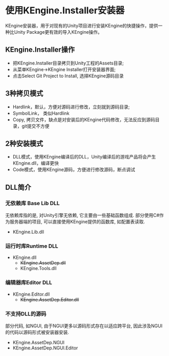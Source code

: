 使用KEngine.Installer安装器
============================

KEngine安装器，用于对现有的Unity项目进行安装KEngine的快捷操作，提供一种比Unity Package更有效的导入KEngine操作。

## KEngine.Installer操作

* 把KEngine.Installer目录拷贝到Unity工程的Assets目录;
* 从菜单KEngine->KEngine Installer打开安装器界面;
* 点击Select Git Project to Install, 选择KEngine源码目录

## 3种拷贝模式
* Hardlink，默认，方便对源码进行修改，立刻就到源码目录;
* SymbolLink， 类似Hardlink
* Copy, 拷贝文件，缺点是对安装后的KEngine代码修改，无法反应到源码目录，git提交不方便

## 2种安装模式

* DLL模式，使用KEngine编译后的DLL，Unity编译后的游戏产品将会产生KEngine.dll，编译更快
* Code模式，使用KEngine源码，方便进行修改源码，断点调试

## DLL简介

### 无依赖库 Base Lib DLL

无依赖库指的是, 对Unity引擎无依赖, 它主要由一些基础函数组成. 
部分使用C#作为服务器端的项目, 可以直接使用KEngine提供的函数库, 如配置表读取.

* KEngine.Lib.dll

### 运行时库Runtime DLL


* KEngine.dll
	* ~~KEngine.AssetDep.dll~~
    * KEngine.Tools.dll

### 编辑器库Editor DLL

* KEngine.Editor.dll
	* ~~KEngine.AssetDep.Editor.dll~~

### 不支持DLL的源码

部分代码, 如NGUI, 由于NGUI更多以源码形式存在以适应跨平台, 因此涉及NGUI的代码以源码形式被安装器安装.

* KEngine.AssetDep.NGUI
* KEngine.AssetDep.NGUI.Editor
